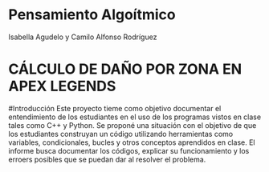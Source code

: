 # Pensamiento Algoítmico
Isabella Agudelo y Camilo Alfonso Rodríguez


# CÁLCULO DE DAÑO POR ZONA EN APEX LEGENDS

#Introducción
Este proyecto tieme como objetivo documentar el entendimiento de los estudiantes en el uso de los programas vistos en clase tales como C++ y Python. Se proponé una situación con el objetivo de que los estudiantes construyan un código utilizando herramientas como variables, condicionales, bucles y otros conceptos aprendidos en clase. El informe busca documentar los códigos, explicar su funcionamiento y los erroers posibles que se puedan dar al resolver el problema. 
